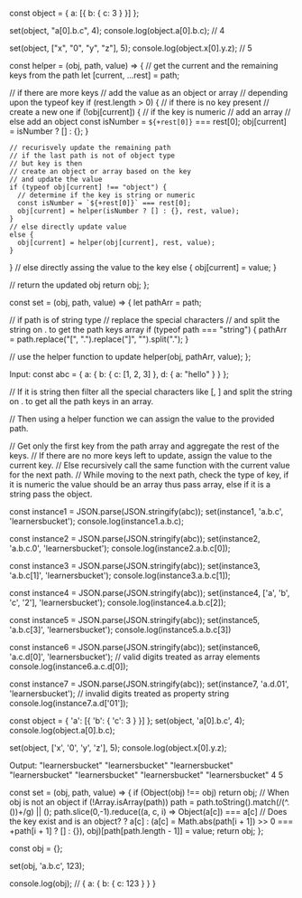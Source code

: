 const object = { a: [{ b: { c: 3 } }] };

set(object, "a[0].b.c", 4);
console.log(object.a[0].b.c);
// 4

set(object, ["x", "0", "y", "z"], 5);
console.log(object.x[0].y.z);
// 5

const helper = (obj, path, value) => {
  // get the current and the remaining keys from the path
  let [current, ...rest] = path;

  // if there are more keys
  // add the value as an object or array
  // depending upon the typeof key
  if (rest.length > 0) {
    // if there is no key present
    // create a new one
    if (!obj[current]) {
      // if the key is numeric
      // add an array
      // else add an object
      const isNumber = `${+rest[0]}` === rest[0];
      obj[current] = isNumber ? [] : {};
    }

    // recurisvely update the remaining path
    // if the last path is not of object type
    // but key is then
    // create an object or array based on the key
    // and update the value
    if (typeof obj[current] !== "object") {
      // determine if the key is string or numeric
      const isNumber = `${+rest[0]}` === rest[0];
      obj[current] = helper(isNumber ? [] : {}, rest, value);
    }
    // else directly update value
    else {
      obj[current] = helper(obj[current], rest, value);
    }
  }
  // else directly assing the value to the key
  else {
    obj[current] = value;
  }

  // return the updated obj
  return obj;
};

const set = (obj, path, value) => {
  let pathArr = path;

  // if path is of string type
  // replace the special characters
  // and split the string on . to get the path keys array
  if (typeof path === "string") {
    pathArr = path.replace("[", ".").replace("]", "").split(".");
  }

  // use the helper function to update
  helper(obj, pathArr, value);
};


Input:
const abc = {
  a: {
    b: {
      c: [1, 2, 3]
    },
    d: {
      a: "hello"
    }
  }
};

// If it is string then filter all the special characters like [, ] and split the string on . to get all the path keys in an array.

// Then using a helper function we can assign the value to the provided path.

// Get only the first key from the path array and aggregate the rest of the keys.
// If there are no more keys left to update, assign the value to the current key.
// Else recursively call the same function with the current value for the next path.
// While moving to the next path, check the type of key, if it is numeric the value should be an array thus pass array, else if it is a string pass the object.

const instance1 = JSON.parse(JSON.stringify(abc));
set(instance1, 'a.b.c', 'learnersbucket');
console.log(instance1.a.b.c);

const instance2 = JSON.parse(JSON.stringify(abc));
set(instance2, 'a.b.c.0', 'learnersbucket');
console.log(instance2.a.b.c[0]);

const instance3 = JSON.parse(JSON.stringify(abc));
set(instance3, 'a.b.c[1]', 'learnersbucket');
console.log(instance3.a.b.c[1]);

const instance4 = JSON.parse(JSON.stringify(abc));
set(instance4, ['a', 'b', 'c', '2'], 'learnersbucket');
console.log(instance4.a.b.c[2]);

const instance5 = JSON.parse(JSON.stringify(abc));
set(instance5, 'a.b.c[3]', 'learnersbucket');
console.log(instance5.a.b.c[3])

const instance6 = JSON.parse(JSON.stringify(abc));
set(instance6, 'a.c.d[0]', 'learnersbucket');
// valid digits treated as array elements
console.log(instance6.a.c.d[0]);

const instance7 = JSON.parse(JSON.stringify(abc));
set(instance7, 'a.d.01', 'learnersbucket');
// invalid digits treated as property string
console.log(instance7.a.d['01']);

const object = { 'a': [{ 'b': { 'c': 3 } }] };
set(object, 'a[0].b.c', 4);
console.log(object.a[0].b.c);

set(object, ['x', '0', 'y', 'z'], 5);
console.log(object.x[0].y.z);

Output:
"learnersbucket"
"learnersbucket"
"learnersbucket"
"learnersbucket"
"learnersbucket"
"learnersbucket"
"learnersbucket"
4
5



const set = (obj, path, value) => {
  if (Object(obj) !== obj) return obj; // When obj is not an object
  if (!Array.isArray(path)) path = path.toString().match(/(^. (\))+/g) || ();
  path.slice(0,-1).reduce((a, c, i) =>
    Object(a[c]) === a[c] // Does the key exist and is an object?
      ? a[c]
      : (a[c] = Math.abs(path[i + 1]) >> 0 === +path[i + 1] ? [] : {}), obj)[path[path.length - 1]] = value;
  return obj;
};


const obj = {};

set(obj, 'a.b.c', 123);

console.log(obj); // { a: { b: { c: 123 } } }